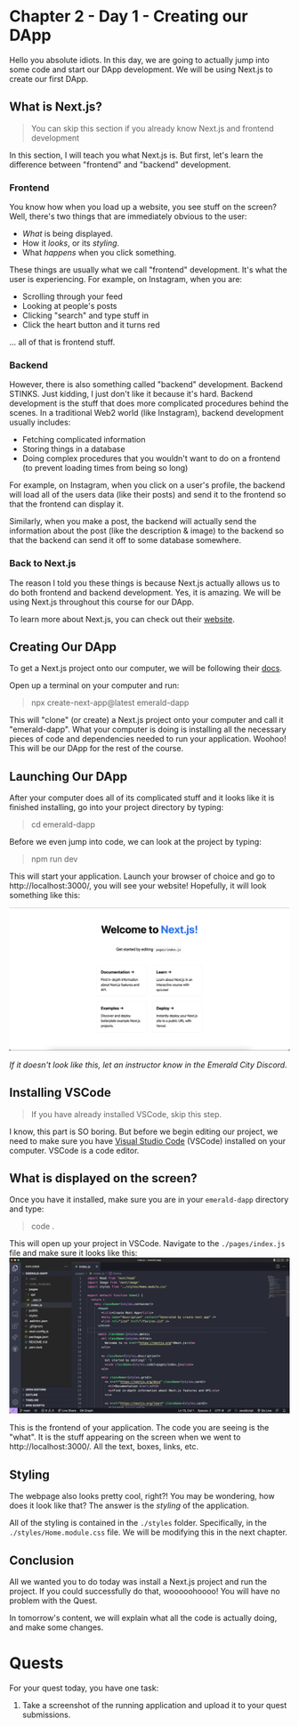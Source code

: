 # Chapter 2 - Day 1 - Creating our DApp

Hello you absolute idiots. In this day, we are going to actually jump into some code and start our DApp development. We will be using Next.js to create our first DApp.

## What is Next.js?

> You can skip this section if you already know Next.js and frontend development

In this section, I will teach you what Next.js is. But first, let's learn the difference between "frontend" and "backend" development.

### Frontend

You know how when you load up a website, you see stuff on the screen? Well, there's two things that are immediately obvious to the user:

- *What* is being displayed.
- How it *looks*, or its *styling*. 
- What *happens* when you click something.

These things are usually what we call "frontend" development. It's what the user is experiencing. For example, on Instagram, when you are:
- Scrolling through your feed
- Looking at people's posts
- Clicking "search" and type stuff in
- Click the heart button and it turns red

... all of that is frontend stuff.

### Backend

However, there is also something called "backend" development. Backend STINKS. Just kidding, I just don't like it because it's hard. Backend development is the stuff that does more complicated procedures behind the scenes. In a traditional Web2 world (like Instagram), backend development usually includes:
- Fetching complicated information
- Storing things in a database
- Doing complex procedures that you wouldn't want to do on a frontend (to prevent loading times from being so long)

For example, on Instagram, when you click on a user's profile, the backend will load all of the users data (like their posts) and send it to the frontend so that the frontend can display it. 

Similarly, when you make a post, the backend will actually send the information about the post (like the description & image) to the backend so that the backend can send it off to some database somewhere.

### Back to Next.js

The reason I told you these things is because Next.js actually allows us to do both frontend and backend development. Yes, it is amazing. We will be using Next.js throughout this course for our DApp.

To learn more about Next.js, you can check out their <a href="https://nextjs.org/" target="_blank">website</a>.

## Creating Our DApp

To get a Next.js project onto our computer, we will be following their <a href="https://nextjs.org/docs/getting-started" target="_blank">docs</a>.

Open up a terminal on your computer and run:
> npx create-next-app@latest emerald-dapp

This will "clone" (or create) a Next.js project onto your computer and call it "emerald-dapp". What your computer is doing is installing all the necessary pieces of code and dependencies needed to run your application. Woohoo! This will be our DApp for the rest of the course.

## Launching Our DApp

After your computer does all of its complicated stuff and it looks like it is finished installing, go into your project directory by typing:
> cd emerald-dapp

Before we even jump into code, we can look at the project by typing:
> npm run dev 

This will start your application. Launch your browser of choice and go to http://localhost:3000/, you will see your website! Hopefully, it will look something like this:

<img src="../images/base-nextjs.png" />

*If it doesn't look like this, let an instructor know in the Emerald City Discord.*

## Installing VSCode

> If you have already installed VSCode, skip this step.

I know, this part is SO boring. But before we begin editing our project, we need to make sure you have <a href="https://code.visualstudio.com/" target="_blank">Visual Studio Code</a> (VSCode) installed on your computer. VSCode is a code editor.

## What is displayed on the screen?

Once you have it installed, make sure you are in your `emerald-dapp` directory and type:
> code .

This will open up your project in VSCode. Navigate to the `./pages/index.js` file and make sure it looks like this:
<img src="../images/base-code.png" />

This is the frontend of your application. The code you are seeing is the "what". It is the stuff appearing on the screen when we went to http://localhost:3000/. All the text, boxes, links, etc.

## Styling

The webpage also looks pretty cool, right?! You may be wondering, how does it look like that? The answer is the *styling* of the application.

All of the styling is contained in the `./styles` folder. Specifically, in the `./styles/Home.module.css` file. We will be modifying this in the next chapter.

## Conclusion

All we wanted you to do today was install a Next.js project and run the project. If you could successfully do that, wooooohoooo! You will have no problem with the Quest.

In tomorrow's content, we will explain what all the code is actually doing, and make some changes.

# Quests

For your quest today, you have one task:

1. Take a screenshot of the running application and upload it to your quest submissions.